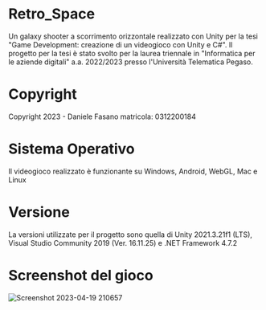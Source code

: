 # Retro_Space

Un galaxy shooter a scorrimento orizzontale realizzato con Unity per la tesi "Game Development: creazione di un videogioco con Unity e C#". Il progetto per la tesi è stato svolto per la laurea triennale in "Informatica per le aziende digitali" a.a. 2022/2023 presso l'Università Telematica Pegaso.

# Copyright

Copyright 2023 - 
Daniele Fasano matricola: 0312200184

# Sistema Operativo

Il videogioco realizzato è funzionante su Windows, Android, WebGL, Mac e Linux 

# Versione

La versioni utilizzate per il progetto sono quella di Unity 2021.3.21f1 (LTS), Visual Studio Community 2019 (Ver. 16.11.25) e .NET Framework 4.7.2

# Screenshot del gioco

![Screenshot 2023-04-19 210657](https://user-images.githubusercontent.com/83755271/233825417-bc5a03e9-5646-4aeb-aaa8-1362ec5c8f83.png)

